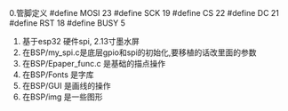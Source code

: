 0.管脚定义
#define MOSI  23
#define SCK   19
#define CS    22
#define DC    21
#define RST   18
#define BUSY   5

1. 基于esp32 硬件spi, 2.13寸墨水屏
2. 在BSP/my_spi.c是底层gpio和spi的初始化,要移植的话改里面的参数
3. 在BSP/Epaper_func.c 是基础的描点操作
4. 在BSP/Fonts 是字库
5. 在BSP/GUI 是画线的操作
6. 在BSP/img 是一些图形
